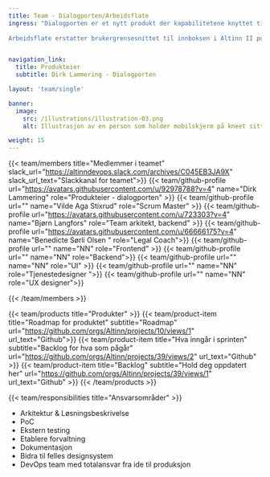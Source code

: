 ```yaml
---
title: Team - Dialogporten/Arbeidsflate
ingress: "Dialogporten er et nytt produkt der kapabilitetene knyttet til bruk av melding, dialoger, historisk arkiv, autorisasjon, varsling og hendelser kan benyttes som enkeltstående tjenester (per API-kall) uten at det fordrer bruk av Altinn Studio i tjenesteutviklingen. I Altinn 3 vil Dialogporten fungere som API mellom sluttbrukersystemer og tjenesteproduktene i Altinn 3.
 
Arbeidsflate erstatter brukergrensesnittet til innboksen i Altinn II portalen. Dette produktet vil basere seg på et felles designsystem og bygges på en slik måte at det kan integreres direkte i andre portaler enn altinn.no, f.eks. i portal til tjenesteeier. Data hentes fra de tekniske grensesnittene (APIer) til Dialogporten."


navigation_link:
  title: Produkteier
  subtitle: Dirk Lammering - Dialogporten

layout: 'team/single'

banner:
  image:
    src: /illustrations/illustration-03.png
    alt: Illustrasjon av en person som holder mobilskjerm på kneet sitt

weight: 15
---
```


{{< team/members title="Medlemmer i teamet" slack_url="https://altinndevops.slack.com/archives/C045EB3JA9X" slack_url_text="Slackkanal for teamet">}}
{{< team/github-profile url="https://avatars.githubusercontent.com/u/92978788?v=4" name="Dirk Lammering" role="Produkteier - dialogporten" >}}
{{< team/github-profile url="" name="Vilde Aga Stixrud" role="Scrum Master" >}}
{{< team/github-profile url="https://avatars.githubusercontent.com/u/723303?v=4" name="Bjørn Langfors" role="Team arkitekt, backend" >}}
{{< team/github-profile url="https://avatars.githubusercontent.com/u/66666175?v=4" name="Benedicte Sørli Olsen " role="Legal Coach">}}
{{< team/github-profile url="" name="NN" role="Frontend" >}}
{{< team/github-profile url="" name="NN" role="Backend">}}
{{< team/github-profile url="" name="NN" role="UI" >}}
{{< team/github-profile url="" name="NN" role="Tjenestedesigner ">}}
{{< team/github-profile url="" name="NN" role="UX designer">}}

{{< /team/members >}}

{{< team/products title="Produkter" >}}
{{< team/product-item title="Roadmap for produktet" subtitle="Roadmap" url="https://github.com/orgs/Altinn/projects/10/views/1" url_text="Github">}}
{{< team/product-item title="Hva inngår i sprinten" subtitle="Backlog for hva som pågår" url="https://github.com/orgs/Altinn/projects/39/views/2" url_text="Github" >}}
{{< team/product-item title="Backlog" subtitle="Hold deg oppdatert her" url="https://github.com/orgs/Altinn/projects/39/views/1" url_text="Github" >}}
{{< /team/products >}}

{{< team/responsibilities title="Ansvarsområder" >}}

- Arkitektur & Løsningsbeskrivelse
- PoC
- Ekstern testing
- Etablere forvaltning
- Dokumentasjon
- Bidra til felles designsystem
- DevOps team med totalansvar fra ide til produksjon

